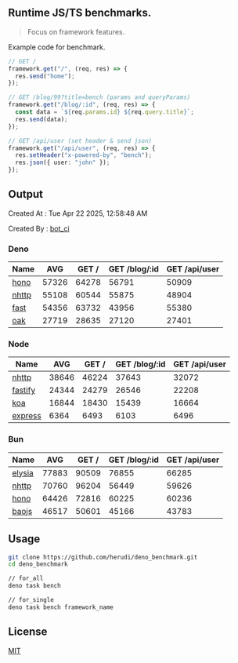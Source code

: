 ## Runtime JS/TS benchmarks.

> Focus on framework features.

Example code for benchmark.
```ts
// GET /
framework.get("/", (req, res) => {
  res.send("home");
});

// GET /blog/99?title=bench (params and queryParams)
framework.get("/blog/:id", (req, res) => {
  const data = `${req.params.id} ${req.query.title}`;
  res.send(data);
});

// GET /api/user (set header & send json)
framework.get("/api/user", (req, res) => {
  res.setHeader("x-powered-by", "bench");
  res.json({ user: "john" });
});
```

## Output
Created At : Tue Apr 22 2025, 12:58:48 AM

Created By : [bot_ci](https://github.com/herudi/deno_benchmarks/commits?author=github-actions%5Bbot%5D)


### Deno
|Name|AVG|GET /|GET /blog/:id|GET /api/user|
|----|----|----|----|----|
|[hono](https://github.com/honojs/hono)|57326|64278|56791|50909|
|[nhttp](https://github.com/nhttp/nhttp)|55108|60544|55875|48904|
|[fast](https://github.com/danteissaias/fast)|54356|63732|43956|55380|
|[oak](https://github.com/oakserver/oak)|27719|28635|27120|27401|
  


### Node
|Name|AVG|GET /|GET /blog/:id|GET /api/user|
|----|----|----|----|----|
|[nhttp](https://github.com/nhttp/nhttp)|38646|46224|37643|32072|
|[fastify](https://github.com/fastify/fastify)|24344|24279|26546|22208|
|[koa](https://github.com/koajs/koa)|16844|18430|15439|16664|
|[express](https://github.com/expressjs/express)|6364|6493|6103|6496|
  


### Bun
|Name|AVG|GET /|GET /blog/:id|GET /api/user|
|----|----|----|----|----|
|[elysia](https://github.com/elysiajs/elysia)|77883|90509|76855|66285|
|[nhttp](https://github.com/nhttp/nhttp)|70760|96204|56449|59626|
|[hono](https://github.com/honojs/hono)|64426|72816|60225|60236|
|[baojs](https://github.com/mattreid1/baojs)|46517|50601|45166|43783|
  



## Usage

```bash
git clone https://github.com/herudi/deno_benchmark.git
cd deno_benchmark

// for_all
deno task bench

// for_single
deno task bench framework_name
```

## License

[MIT](LICENSE)

